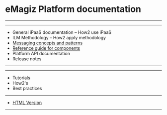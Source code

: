 # eMagiz Platform documentation
---

---
- General iPaaS documentation  – How2 use iPaaS
- ILM Methodology – How2 apply methodology
- [Messaging concepts and patterns](messaging/index.md)
- [Reference guide for components](/referenceguide/index.md) 
- Platform API documentation
- Release notes

---

---

- Tutorials 
- How2's
- Best practices

---
- [HTML Version](https://skemagiz.github.io/emdocs/) 
---

